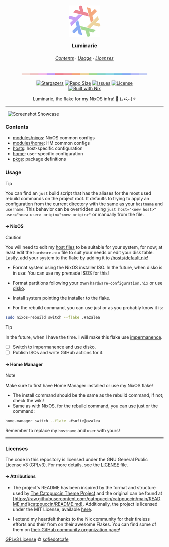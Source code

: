 <!-- markdownlint-disable MD033 MD041 MD010 MD013 -->

<h3 align="center">
	<img src="assets/flake.png" width="100" alt="Logo"/><br>
	<img src="assets/transparent.png" height="30" width="0px"/ alt="">
	Luminarie
	<img src="assets/transparent.png" height="30" width="0px"/ alt="">
</h3>

<h6 align="center">
  <a href="#contents">Contents</a>
  ·
  <a href="#usage">Usage</a>
  ·
  <a href="#licenses">Licenses</a>
</h6>

<p align="center">
  <img src="assets/macchiato-palette.png" width="400" / alt="Catppuccin Macchiato Palette">
</p>

<p align="center">
	<a href="https://github.com/sofiedotcafe/luminarie/stargazers">
		<img alt="Stargazers" src="https://img.shields.io/github/stars/sofiedotcafe/luminarie?style=for-the-badge&logo=starship&color=C9CBFF&logoColor=D9E0EE&labelColor=302D41"></a>
	<a href="https://github.com/sofiedotcafe/luminarie">
		<img alt="Repo Size" src="https://img.shields.io/github/repo-size/sofiedotcafe/luminarie.svg?style=for-the-badge&logo=github&color=F2CDCD&logoColor=D9E0EE&labelColor=302D41"/></a>
	<a href="https://github.com/sofiedotcafe/luminarie/issues">
		<img alt="Issues" src="https://img.shields.io/github/issues/sofiedotcafe/luminarie?style=for-the-badge&logo=gitbook&color=B5E8E0&logoColor=D9E0EE&labelColor=302D41"></a>
  <a href="https://github.com/sofiedotcafe/luminarie/tree/main/LICENSE">
    <img alt="License" src="https://img.shields.io/badge/License-AGPL-907385605422448742?style=for-the-badge&logo=agpl&color=DDB6F2&logoColor=D9E0EE&labelColor=302D41"></a>
  <br><a href="https://builtwithnix.org">
      <img alt="Built with Nix" src="https://builtwithnix.org/badge.svg"></a>
</p>

<p align="center">
Luminarie, the flake for my NixOS infra! 🌸 (｡•̀ᴗ-)✧
</p>

---

&nbsp; ![Screenshot Showcase](/assets/showcase.png)

### Contents

- [modules/nixos](/modules/nixos/): NixOS common configs
- [modules/home](/modules/home/): HM common configs
- [hosts](/hosts): host-specific configuration
- [home](/home): user-specific configuration
- [pkgs](/pkgs): package definitions

### Usage

> [!TIP]
> You can find an `just` build script that has the aliases for the most used rebuild commands on the project root. It defaults to trying to apply an configuration from the current directory with the same as your `hostname` and `username`.
> This behavior can be overridden using `just host="<new host>" user="<new user> origin="<new origin>"` or manually from the file.

#### ➔ NixOS

> [!CAUTION]
> You will need to edit my [host files](/home/sofie/luminarie/hosts/) to be suitable for your system, for now; at least edit the `hardware.nix` file to suit your needs or edit your disk table. Lastly, add your system to the flake by adding it to [/hosts/default.nix](/hosts/default.nix)!

- Format system using the NixOS installer ISO. In the future, when disko is in
  use: You can use my premade ISOS for this!
- Format partitions following your own `hardware-configuration.nix` or use
  [disko](https://github.com/nix-community/disko).
- Install system pointing the installer to the flake.

- For the rebuild command, you can use just or as you probably know it is:

```sh
sudo nixos-rebuild switch --flake .#azalea
```

> [!TIP]
> In the future, when I have the time. I will make this flake use [impermanence](https://github.com/nix-community/impermanence).

- [ ] Switch to impermanence and use disko.
- [ ] Publish ISOs and write GitHub actions for it.

#### ➔ Home Manager

> [!NOTE]
> Make sure to first have Home Manager installed or use my NixOS flake!

- The install command should be the same as the rebuild command, if not; check
  the wiki!
- Same as with NixOS, for the rebuild command, you can use just or the command:

```sh
home-manager switch --flake .#sofie@azalea
```

Remember to replace my `hostname` and `user` with yours!

---

### Licenses

The code in this repository is licensed under the GNU General Public License v3 (GPLv3). For more details, see the [LICENSE](LICENSE) file.

#### ➔ Attributions

- The project's README has been inspired by the format and structure used by
  [The Catppuccin Theme Project](https://github.com/catppuccin) and the original
  can be found at
  [https://raw.githubusercontent.com/catppuccin/catppuccin/main/README.md](catppuccin/README.md).
  Additionally, the project is licensed under the MIT License, available
  [here](https://raw.githubusercontent.com/catppuccin/catppuccin/main/LICENSE).

- I extend my heartfelt thanks to the Nix community for their tireless
  efforts and their from on their awesome Flakes. You can find some of them on
  [their GitHub community organization page](https://github.com/nix-community)!

[GPLv3 License](LICENSE) © [sofiedotcafe](https://sofie.cafe)
